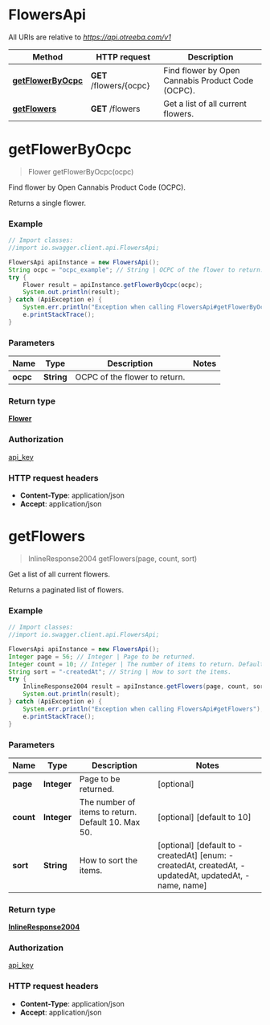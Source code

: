 # FlowersApi

All URIs are relative to *https://api.otreeba.com/v1*

Method | HTTP request | Description
------------- | ------------- | -------------
[**getFlowerByOcpc**](FlowersApi.md#getFlowerByOcpc) | **GET** /flowers/{ocpc} | Find flower by Open Cannabis Product Code (OCPC).
[**getFlowers**](FlowersApi.md#getFlowers) | **GET** /flowers | Get a list of all current flowers.


<a name="getFlowerByOcpc"></a>
# **getFlowerByOcpc**
> Flower getFlowerByOcpc(ocpc)

Find flower by Open Cannabis Product Code (OCPC).

Returns a single flower.

### Example
```java
// Import classes:
//import io.swagger.client.api.FlowersApi;

FlowersApi apiInstance = new FlowersApi();
String ocpc = "ocpc_example"; // String | OCPC of the flower to return.
try {
    Flower result = apiInstance.getFlowerByOcpc(ocpc);
    System.out.println(result);
} catch (ApiException e) {
    System.err.println("Exception when calling FlowersApi#getFlowerByOcpc");
    e.printStackTrace();
}
```

### Parameters

Name | Type | Description  | Notes
------------- | ------------- | ------------- | -------------
 **ocpc** | **String**| OCPC of the flower to return. |

### Return type

[**Flower**](Flower.md)

### Authorization

[api_key](../README.md#api_key)

### HTTP request headers

 - **Content-Type**: application/json
 - **Accept**: application/json

<a name="getFlowers"></a>
# **getFlowers**
> InlineResponse2004 getFlowers(page, count, sort)

Get a list of all current flowers.

Returns a paginated list of flowers.

### Example
```java
// Import classes:
//import io.swagger.client.api.FlowersApi;

FlowersApi apiInstance = new FlowersApi();
Integer page = 56; // Integer | Page to be returned.
Integer count = 10; // Integer | The number of items to return. Default 10. Max 50.
String sort = "-createdAt"; // String | How to sort the items.
try {
    InlineResponse2004 result = apiInstance.getFlowers(page, count, sort);
    System.out.println(result);
} catch (ApiException e) {
    System.err.println("Exception when calling FlowersApi#getFlowers");
    e.printStackTrace();
}
```

### Parameters

Name | Type | Description  | Notes
------------- | ------------- | ------------- | -------------
 **page** | **Integer**| Page to be returned. | [optional]
 **count** | **Integer**| The number of items to return. Default 10. Max 50. | [optional] [default to 10]
 **sort** | **String**| How to sort the items. | [optional] [default to -createdAt] [enum: -createdAt, createdAt, -updatedAt, updatedAt, -name, name]

### Return type

[**InlineResponse2004**](InlineResponse2004.md)

### Authorization

[api_key](../README.md#api_key)

### HTTP request headers

 - **Content-Type**: application/json
 - **Accept**: application/json

